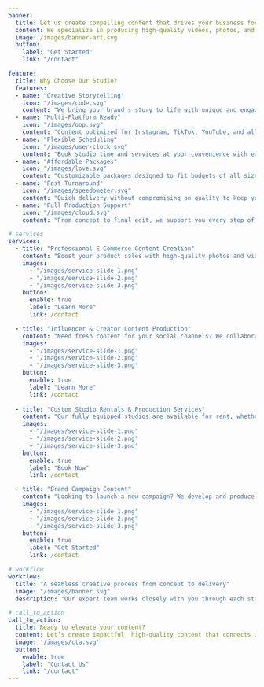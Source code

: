 ```yaml
---
banner:
  title: Let us create compelling content that drives your business forward
  content: We specialize in producing high-quality videos, photos, and creative assets for e-commerce brands, influencers, and content creators. <br/> Elevate your digital presence with professional studio-crafted content.
  image: /images/banner-art.svg
  button:
    label: "Get Started"
    link: "/contact"

feature: 
  title: Why Choose Our Studio?
  features:
  - name: "Creative Storytelling"
    icon: "/images/code.svg"
    content: "We bring your brand’s story to life with unique and engaging content tailored to your audience."
  - name: "Multi-Platform Ready"
    icon: "/images/oop.svg"
    content: "Content optimized for Instagram, TikTok, YouTube, and all your key channels."
  - name: "Flexible Scheduling"
    icon: "/images/user-clock.svg"
    content: "Book studio time and services at your convenience with easy scheduling."
  - name: "Affordable Packages"
    icon: "/images/love.svg"
    content: "Customizable packages designed to fit budgets of all sizes."
  - name: "Fast Turnaround"
    icon: "/images/speedometer.svg"
    content: "Quick delivery without compromising on quality to keep your content fresh."
  - name: "Full Production Support"
    icon: "/images/cloud.svg"
    content: "From concept to final edit, we support you every step of the way."

# services
services:
  - title: "Professional E-Commerce Content Creation"
    content: "Boost your product sales with high-quality photos and videos designed to showcase your products in the best light. Our team specializes in creating eye-catching visual content that converts visitors into customers."
    images:
      - "/images/service-slide-1.png"
      - "/images/service-slide-2.png"
      - "/images/service-slide-3.png"
    button:
      enable: true
      label: "Learn More"
      link: /contact

  - title: "Influencer & Creator Content Production"
    content: "Need fresh content for your social channels? We collaborate with creators to produce authentic, creative, and engaging videos and photos that resonate with your audience and grow your presence."
    images: 
      - "/images/service-slide-1.png"
      - "/images/service-slide-2.png"
      - "/images/service-slide-3.png"
    button:
      enable: true
      label: "Learn More"
      link: /contact
  
  - title: "Custom Studio Rentals & Production Services"
    content: "Our fully equipped studios are available for rent, whether you need a quick shoot or full production assistance. From lighting to editing, get professional support to bring your vision to life."
    images:
      - "/images/service-slide-1.png"
      - "/images/service-slide-2.png"
      - "/images/service-slide-3.png"
    button:
      enable: true
      label: "Book Now"
      link: /contact

  - title: "Brand Campaign Content"
    content: "Looking to launch a new campaign? We develop and produce original content that captures attention and aligns perfectly with your brand identity."
    images:
      - "/images/service-slide-1.png"
      - "/images/service-slide-2.png"
      - "/images/service-slide-3.png"
    button:
      enable: true
      label: "Get Started"
      link: /contact

# workflow
workflow: 
  title: "A seamless creative process from concept to delivery"
  image: "/images/banner.svg"
  description: "Our expert team works closely with you through each stage — brainstorming, shooting, editing, and final delivery — ensuring the content perfectly matches your goals."

# call_to_action
call_to_action:
  title: Ready to elevate your content?
  content: Let’s create impactful, high-quality content that connects with your audience and drives results. Reach out today to discuss your project.
  image: '/images/cta.svg'
  button:
    enable: true
    label: "Contact Us"
    link: "/contact"
---
```

